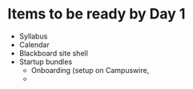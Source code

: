 # Items to be ready by Day 1

- Syllabus
- Calendar
- Blackboard site shell
- Startup bundles 
	- Onboarding (setup on Campuswire, 
	- 
<!--stackedit_data:
eyJoaXN0b3J5IjpbLTE1NTU2MjQ5NTRdfQ==
-->